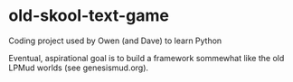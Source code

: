 # old-skool-text-game
Coding project used by Owen (and Dave) to learn Python

Eventual, aspirational goal is to build a framework sommewhat like the old LPMud worlds (see genesismud.org). 
